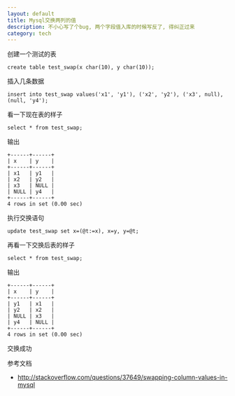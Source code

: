 ```yaml
---
layout: default
title: Mysql交换两列的值
description: 不小心写了个bug, 两个字段值入库的时候写反了, 得纠正过来
category: tech
---
```


创建一个测试的表

```
create table test_swap(x char(10), y char(10));
```

插入几条数据

```
insert into test_swap values('x1', 'y1'), ('x2', 'y2'), ('x3', null), (null, 'y4');
```

看一下现在表的样子

```
select * from test_swap;
```

输出

```
+------+------+
| x    | y    |
+------+------+
| x1   | y1   |
| x2   | y2   |
| x3   | NULL |
| NULL | y4   |
+------+------+
4 rows in set (0.00 sec)
```

执行交换语句

```
update test_swap set x=(@t:=x), x=y, y=@t;
```

再看一下交换后表的样子

```
select * from test_swap;
```

输出

```
+------+------+
| x    | y    |
+------+------+
| y1   | x1   |
| y2   | x2   |
| NULL | x3   |
| y4   | NULL |
+------+------+
4 rows in set (0.00 sec)
```

交换成功

参考文档

* <http://stackoverflow.com/questions/37649/swapping-column-values-in-mysql>
